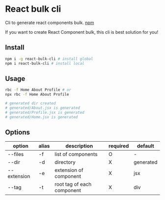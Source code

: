 # React bulk cli

Cli to generate react components bulk. [npm](https://www.npmjs.com/package/react-bulk-cli)

If you want to create React Component bulk, this cli is best solution for you!

## Install

```bash
npm i -g react-bulk-cli # install global
npm i react-bulk-cli # install local
```

## Usage

```bash
rbc -f Home About Profile # or
npx rbc -f Home About Profile

# generated dir created
# generated/About.jsx is generated
# generated/Profile.jsx is generated
# generated/Home.jsx is generated
```

## Options

| option      | alias | description                | required | default   |
|-------------|-------|----------------------------|----------|-----------|
| --files     | -f    | list of components         | O        | -         |
| --dir       | -d    | directory                  | X        | generated |
| --extension | -e    | extension of component     | X        | jsx       |
| --tag       | -t    | root tag of each component | X        | div       |
 
